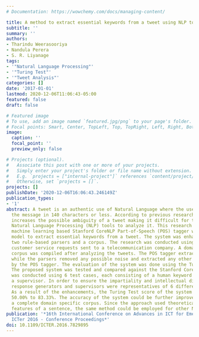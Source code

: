 ```yaml
---
# Documentation: https://wowchemy.com/docs/managing-content/

title: A method to extract essential keywords from a tweet using NLP tools
subtitle: ''
summary: ''
authors:
- Tharindu Weerasooriya
- Nandula Perera
- S. R. Liyanage
tags:
- '"Natural Language Processing"'
- '"Turing Test"'
- '"Tweet Analysis"'
categories: []
date: '2017-01-01'
lastmod: 2020-12-06T11:06:43-05:00
featured: false
draft: false

# Featured image
# To use, add an image named `featured.jpg/png` to your page's folder.
# Focal points: Smart, Center, TopLeft, Top, TopRight, Left, Right, BottomLeft, Bottom, BottomRight.
image:
  caption: ''
  focal_point: ''
  preview_only: false

# Projects (optional).
#   Associate this post with one or more of your projects.
#   Simply enter your project's folder or file name without extension.
#   E.g. `projects = ["internal-project"]` references `content/project/deep-learning/index.md`.
#   Otherwise, set `projects = []`.
projects: []
publishDate: '2020-12-06T16:06:43.246149Z'
publication_types:
- '1'
abstract: A tweet is an authentic use of Natural Language where the user has to deliver
  the message in 140 characters or less. According to previous researchers, this restriction
  increases the possible ambiguity of a tweet making it difficult for traditional
  Natural Language Processing (NLP) tools to analyze it. This research enhances the
  machine learning based Stanford CoreNLP Part-of-Speech (POS) tagger with the Twitter
  model to extract essential keywords from a tweet. The system was enhanced using
  two rule-based parsers and a corpus. The research was conducted using tweets of
  customer service requests sent to a telecommunication company. A domain specific
  corpus was compiled after analyzing the tweets. The POS tagger extracted the keywords
  while the parsers removed any possible noise and extracted any other keywords missed
  by the POS tagger. The evaluation of the system was done using the Turing Test.
  The proposed system was tested and compared against the Stanford CoreNLP. The testing
  was conducted using 6 test cases, each consisting of a human keyword generator and
  a supervisor. In order to ensure the impartiality and intellectual diversity, the
  response generators and supervisors were representatives of 6 different fields.
  As a result of the enhancements, the Turing Test score of the system increased from
  50.00% to 83.33%. The accuracy of the system could be further improved by using
  a complete domain specific corpus. Since the approach used theoretical linguistic
  features of a sentence, the same method could be employed for other NLP tools.
publication: '*16th International Conference on Advances in ICT for Emerging Regions,
  ICTer 2016 - Conference Proceedings*'
doi: 10.1109/ICTER.2016.7829895
---
```

